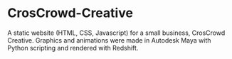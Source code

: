 # CrosCrowd-Creative
A static website (HTML, CSS, Javascript) for a small business, CrosCrowd Creative. Graphics and animations were made in Autodesk Maya with Python scripting and rendered with Redshift.
